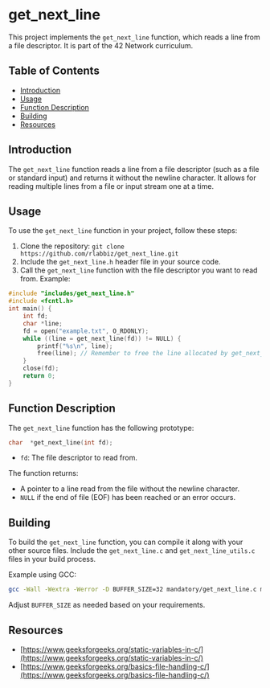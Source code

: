 
# get_next_line 
This project implements the `get_next_line` function, which reads a line from a file descriptor. It is part of the 42 Network curriculum. 
## Table of Contents
- [Introduction](#introduction) 
- [Usage](#usage) 
- [Function Description](#function-description)
- [Building](#building) 
- [Resources](#resources) 
## Introduction 
The `get_next_line` function reads a line from a file descriptor (such as a file or standard input) and returns it without the newline character. It allows for reading multiple lines from a file or input stream one at a time.
## Usage 
To use the `get_next_line` function in your project, follow these steps: 
1. Clone the repository: `git clone https://github.com/rlabbiz/get_next_line.git`  
2. Include the `get_next_line.h` header file in your source code. 
3. Call the `get_next_line` function with the file descriptor you want to read from.
Example: 
```c 
#include "includes/get_next_line.h" 
#include <fcntl.h> 
int main() {
	int fd; 
	char *line; 
	fd = open("example.txt", O_RDONLY); 
	while ((line = get_next_line(fd)) != NULL) { 
		printf("%s\n", line); 
		free(line); // Remember to free the line allocated by get_next_line 
	}
	close(fd); 
	return 0; 
}
```
## Function Description

The `get_next_line` function has the following prototype:
```c
char  *get_next_line(int fd);
```
-   `fd`: The file descriptor to read from.

The function returns:

-   A pointer to a line read from the file without the newline character.
-   `NULL` if the end of file (EOF) has been reached or an error occurs.
## Building

To build the `get_next_line` function, you can compile it along with your other source files. Include the `get_next_line.c` and `get_next_line_utils.c` files in your build process.

Example using GCC:
```bash
gcc -Wall -Wextra -Werror -D BUFFER_SIZE=32 mandatory/get_next_line.c mandatory/get_next_line_utils.c your_program.c -o your_program	
```
Adjust `BUFFER_SIZE` as needed based on your requirements.
## Resources
- [https://www.geeksforgeeks.org/static-variables-in-c/](https://www.geeksforgeeks.org/static-variables-in-c/)
- [https://www.geeksforgeeks.org/basics-file-handling-c/](https://www.geeksforgeeks.org/basics-file-handling-c/)
